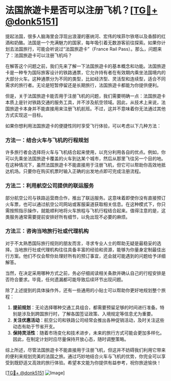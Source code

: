 # 法国旅遊卡是否可以注册飞机？[[TG💪+ @donk5151](https://t.me/s/donk5151)]

提起法国，很多人脑海里会浮现出浪漫的塞纳河、宏伟的埃菲尔铁塔以及香醇的红酒和奶酪。法国是一个充满魅力的国家，每年吸引着无数游客前往探索。如果你计划去法国旅行，可能会听说过“法国旅遊卡”（France Rail Pass）。那么，问题来了：法国旅遊卡可以注册飞机吗？

在解答这个问题之前，我们先来了解一下法国旅遊卡的基本概念和功能。法国旅遊卡是一种专为国际旅客设计的铁路通票，它允许持有者在有效期内乘坐法国境内的大部分火车。这种通票分为不同的类型，比如经济型、灵活型和连续型，适合不同需求的旅行者。无论是短暂停留还是长期旅行，法国旅遊卡都能为你提供便利。

但是，关于法国旅遊卡能否用于注册飞机的问题，我们需要明确一点：法国旅遊卡本质上是针对铁路交通的服务工具，并不涉及航空领域。因此，从技术上来说，法国旅遊卡本身并不能直接用来注册飞机航班。不过，这并不意味着你无法通过其他方式实现这一目标。

如果你想利用法国旅遊卡的便捷性同时享受飞行体验，可以考虑以下几种方法：

### 方法一：结合火车与飞机的行程规划

许多旅行者会选择将火车与飞机结合起来使用，以充分利用各自的优点。例如，你可以先乘坐法国旅遊卡覆盖的火车到达某个城市，然后从那里飞往另一个目的地。在这种情况下，虽然法国旅遊卡不能直接用于注册飞机，但它可以帮助你高效地抵达机场。只要你在购买机票时输入正确的出发地点即可完成注册流程。

### 方法二：利用航空公司提供的联运服务

部分航空公司与铁路运营商合作，推出了联运服务。这意味着即使你没有直接预订火车票，也可以通过航空公司网站或客服渠道获取相关信息。在这种模式下，你只需按照指示操作，就能顺利地将火车旅程与飞机行程结合起来。值得注意的是，这类服务通常需要提前安排好所有细节，以免出现不必要的麻烦。

### 方法三：咨询当地旅行社或代理机构

对于不太熟悉国际旅行规则的朋友而言，寻求专业人士的帮助无疑是最稳妥的选择。当地旅行社或代理机构往往具备丰富的经验和资源，能够为你量身定制最佳出行方案。他们不仅会帮你处理好所有的预订事宜，还会就可能遇到的问题给予详细解答。

当然，在决定采用哪种方式之前，务必仔细阅读相关条款并确认自己的行程安排是否符合要求。毕竟，任何遗漏都可能导致后续环节出现问题。

除了上述提到的具体操作外，还有一些通用的小贴士可以帮助你更好地规划整个旅程：

1. **提前规划**：无论选择哪种交通工具组合，都需要预留足够的时间进行准备。特别是涉及到跨国旅行时，了解各国签证政策、入境规定等信息尤为重要。
2. **关注优惠活动**：航空公司和铁路公司经常会推出各种促销活动，及时关注这些动态有助于节省开支。
3. **保持灵活性**：随着市场变化和技术进步，未来的旅行方式可能会更加多样化。因此，在制定计划时应尽量保持开放心态，随时调整策略。

综上所述，尽管法国旅遊卡不能直接用于注册飞机，但这并不妨碍我们利用它带来的便利来规划完美的法国之旅。通过巧妙地结合火车与飞机的优势，你完全可以享受到既舒适又高效的旅行体验。希望本文能为你提供有益参考，祝你旅途愉快！

[[TG💪+ @donk5151](https://t.me/s/donk5151) ![Image](https://i.postimg.cc/rwNCRYN7/Snipaste-2025-04-30-17-27-05.png)]